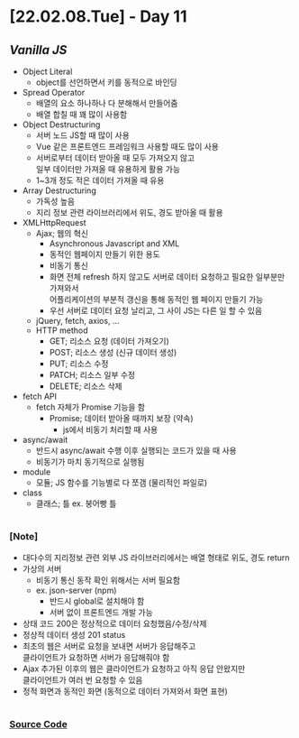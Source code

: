 # [22.02.08.Tue] - Day 11

## _Vanilla JS_

- Object Literal
  - object를 선언하면서 키를 동적으로 바인딩
- Spread Operator
  - 배열의 요소 하나하나 다 분해해서 만들어줌
  - 배열 합칠 때 꽤 많이 사용함
- Object Destructuring
  - 서버 노드 JS할 때 많이 사용
  - Vue 같은 프론트엔드 프레임워크 사용할 때도 많이 사용
  - 서버로부터 데이터 받아올 때 모두 가져오지 않고 <br/> 일부 데이터만 가져올 때 유용하게 활용 가능
  - 1~3개 정도 적은 데이터 가져올 때 유용
- Array Destructuring
  - 가독성 높음
  - 지리 정보 관련 라이브러리에서 위도, 경도 받아올 때 활용
- XMLHttpRequest
  - Ajax; 웹의 혁신
    - Asynchronous Javascript and XML
    - 동적인 웹페이지 만들기 위한 용도
    - 비동기 통신
    - 화면 전체 refresh 하지 않고도 서버로 데이터 요청하고 필요한 일부분만 가져와서 <br/>
      어플리케이션의 부분적 갱신을 통해 동적인 웹 페이지 만들기 가능
    - 우선 서버로 데이터 요청 날리고, 그 사이 JS는 다른 일 할 수 있음
  - jQuery, fetch, axios, ...
  - HTTP method
    - GET; 리소스 요청 (데이터 가져오기)
    - POST; 리소스 생성 (신규 데이터 생성)
    - PUT; 리소스 수정
    - PATCH; 리소스 일부 수정
    - DELETE; 리소스 삭제
- fetch API
  - fetch 자체가 Promise 기능을 함
    - Promise; 데이터 받아올 때까지 보장 (약속)
      - js에서 비동기 처리할 때 사용
- async/await
  - 반드시 async/await 수행 이후 실행되는 코드가 있을 때 사용
  - 비동기가 마치 동기적으로 실행됨
- module
  - 모듈; JS 함수를 기능별로 다 쪼갬 (물리적인 파일로)
- class
  - 클래스; 틀 ex. 붕어빵 틀

#

### [Note]

- 대다수의 지리정보 관련 외부 JS 라이브러리에서는 배열 형태로 위도, 경도 return
- 가상의 서버
  - 비동기 통신 동작 확인 위해서는 서버 필요함
  - ex. json-server (npm)
    - 반드시 global로 설치해야 함
    - 서버 없이 프론트엔드 개발 가능
- 상태 코드 200은 정상적으로 데이터 요청했음/수정/삭제
- 정상적 데이터 생성 201 status
- 최초의 웹은 서버로 요청을 보내면 서버가 응답해주고 <br/>
  클라이언트가 요청하면 서버가 응답해줘야 함
- Ajax 추가된 이후의 웹은 클라이언트가 요청하고 아직 응답 안왔지만 <br/>
  클라이언트가 여러 번 요청할 수 있음
- 정적 화면과 동적인 화면 (동적으로 데이터 가져와서 화면 표현)

#

### [Source Code](https://github.com/ding-co/developer-dignity/tree/main/boot-camp/practice/February/day11)
